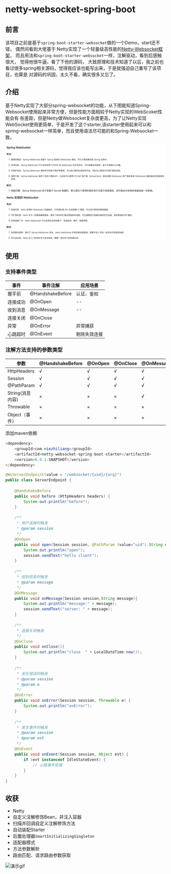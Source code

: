 # netty-websocket-spring-boot 

## 前言

该项目之前是基于`spring-boot-starter-websocket`做的一个Demo，start还不错， 偶然间看到大佬基于
Netty实现了一个轻量级高性能的[Netty-Websocket框架](https://github.com/YeautyYE/netty-websocket-spring-boot-starter)， 
而且用法和`spring-boot-starter-websocket`一样，注解驱动，看到后感触很大， 觉得他很牛逼，看了下他的源码，
大致原理和技术知道了以后，我之前也看过很多spring相关源码，觉得我应该也能写出来，于是就强迫自己重写了该项目，也算是
对源码的巩固，太久不看，确实很多又忘了。

## 介绍
基于Netty实现了大部分spring-websocket的功能，从下图能知道Spring-Websocket使用起来非常方便，但是性能方面相较于Netty实现的WebScoket性能会有
些差距，但是Netty做Websocket复杂度更高，为了让Netty实现WebSocket使用更简单，于是开发了这个starter,该starter使用起来可以和
spring-websocket一样简单，而且使用语法尽可能的和Spring-Websocket一致。

![演示gif](./imgs/img.png)

## 使用

### 支持事件类型
| 事件   | 事件注解 | 应用场景 | 
|------|------|-----|
| 握手前  | @HandshakeBefore | 认证、鉴权 |
| 连接成功 | @OnOpen  | --  |
| 收到消息 | @OnMessage  | --  |
| 连接关闭 | @OnClose  |     |
| 异常   | @OnError  | 异常捕获 |
| 心跳超时 | @OnEvent  | 剔除失效连接 |

### 注解方法支持的参数类型
| 参数           | @HandshakeBefore | @OnOpen |  @OnClose |   @OnMessage | @OnEvent | @OnError | 
|--------------|---------------|-------------|------------|----------|----------|----------|
| HttpHeaders  | √  | √  |√  | √  | √ | √ |
| Session      | √  | √  |√  | √  | √  | √ |
| @PathParam   | √  |√  |√ | √ | √        | √|
| String(消息内容) | ×  | ×  |×  | √   | ×   | × |
| Throwable    | ×  | ×  |×  | ×  | ×   | √  |
| Object（事件）   |  ×  | ×  |×  | ×  |  √  | × |

添加maven依赖
```java
<dependency>
    <groupId>com.niezhiliang</groupId>
    <artifactId>netty-websocket-spring-boot-starter</artifactId>
    <version>0.0.1-SNAPSHOT</version>
</dependency>
```

```java
@WsServerEndpoint(value = "/websocket/{uid}/{arg}")
public class ServerEndpoint {

    @HandshakeBefore
    public void before (HttpHeaders headers) {
        System.out.println("before");
    }

    /**
     * 用户连接时触发
     * @param session
     */
    @OnOpen
    public void open(Session session, @PathParam (value="uid") String uid, @PathParam String arg){
        System.out.println("open");
        session.sendText("hello client");
    }

    /**
     * 收到信息时触发
     * @param message
     */
    @OnMessage
    public void onMessage(Session session,String message){
        System.out.println("message:" + message);
        session.sendText("server: " + message);
    }

    /**
     * 连接关闭触发
     */
    @OnClose
    public void onClose(){
        System.out.println("close  " + LocalDateTime.now());
    }

    /**
     * 发生错误时触发
     * @param session
     * @param e
     */
    @OnError
    public void onError(Session session, Throwable e) {
        System.out.println("onError");
    }

    /**
     * 发生事件时触发
     * @param session
     * @param evt
     */
    @OnEvent
    public void onEvent(Session session, Object evt) {
        if (evt instanceof IdleStateEvent) {
            // 心跳事件处理
        }
    }
}
```

## 收获
- Netty
- 自定义注解修饰Bean，并注入容器
- 扫描并回调自定义注解修饰方法
- 自动装配Starter
- 后置处理器`SmartInitializingSingleton`
- 适配器模式
- 方法参数解析
- 路由匹配、请求路由参数获取




![演示gif](https://suyu-img.oss-cn-shenzhen.aliyuncs.com/demo.gif)

